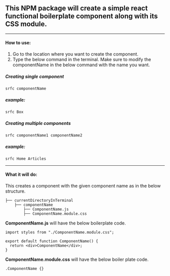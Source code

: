 ## This NPM package will create a simple react functional boilerplate component along with its CSS module.

----------
#### How to use:

1. Go to the location where you want to create the component.
2. Type the below command in the terminal. Make sure to modify the componentName in the below command with the name you want.
  
##### Creating single component
```
srfc componentName
```
##### *example:*
```
srfc Box
```

##### Creating multiple components
```
srfc componentName1 componentName2
```
##### *example:*
```
srfc Home Articles
```
----------
#### What it will do:

This creates a component with the given component name as in the below structure.

```
├── currentDirectoryInTerminal
    ├── componentName
        ├── ComponentName.js
        ├── ComponentName.module.css
```

**ComponentName.js** will have the below boilerplate code.
```
import styles from "./ComponentName.module.css";

export default function ComponentName() {
  return <div>ComponentName</div>;
}
```


**ComponentName.module.css** will have the below boiler plate code.

```
.ComponentName {}
```